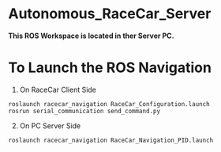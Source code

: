 # Autonomous_RaceCar_Server

**This ROS Workspace is located in ther Server PC.**

# To Launch the ROS Navigation

1. On RaceCar Client Side
```
roslaunch racecar_navigation RaceCar_Configuration.launch
rosrun serial_communication send_command.py
```
2. On PC Server Side
```
roslaunch racecar_navigation RaceCar_Navigation_PID.launch
```
